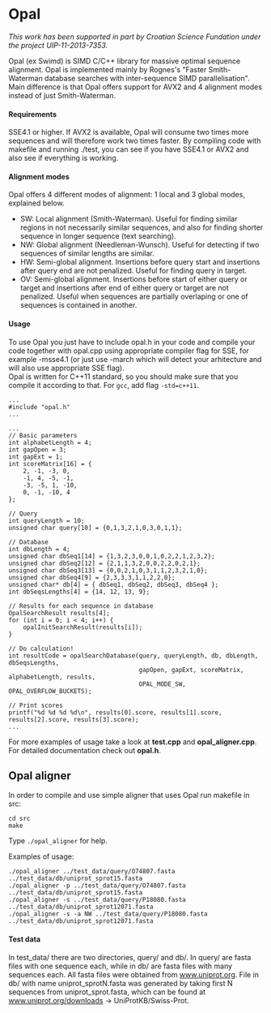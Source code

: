 # Opal

*This work has been supported in part by Croatian Science Fundation under the project UIP-11-2013-7353.*

Opal (ex Swimd) is SIMD C/C++ library for massive optimal sequence alignment.
Opal is implemented mainly by Rognes's "Faster Smith-Waterman database searches with inter-sequence SIMD parallelisation". 
Main difference is that Opal offers support for AVX2 and 4 alignment modes instead of just Smith-Waterman.

#### Requirements
SSE4.1 or higher.
If AVX2 is available, Opal will consume two times more sequences and will therefore work two times faster.
By compiling code with makefile and running ./test, you can see if you have SSE4.1 or AVX2 and also see if everything is working.

#### Alignment modes
Opal offers 4 different modes of alignment: 1 local and 3 global modes, explained below.
* SW: Local alignment (Smith-Waterman). Useful for finding similar regions in not necessarily similar sequences, and also for finding shorter sequence in longer sequence (text searching).
* NW: Global alignment (Needleman-Wunsch). Useful for detecting if two sequences of similar lengths are similar.
* HW: Semi-global alignment. Insertions before query start and insertions after query end are not penalized. Useful for finding query in target.
* OV: Semi-global alignment. Insertions before start of either query or target and insertions after end of either query or target are not penalized. Useful when sequences are partially overlaping or one of sequences is contained in another.

#### Usage
To use Opal you just have to include opal.h in your code and compile your code together with opal.cpp using appropriate compiler flag for SSE, for example -msse4.1 (or just use -march which will detect your arhitecture and will also use appropriate SSE flag).  
Opal is written for C++11 standard, so you should make sure that you compile it according to that. For `gcc`, add flag `-std=c++11`.

```
...
#include "opal.h"
...
```

```
...
// Basic parameters
int alphabetLength = 4;
int gapOpen = 3;
int gapExt = 1;
int scoreMatrix[16] = {
    2, -1, -3, 0,
    -1, 4, -5, -1,
    -3, -5, 1, -10,
    0, -1, -10, 4
};

// Query
int queryLength = 10;
unsigned char query[10] = {0,1,3,2,1,0,3,0,1,1};

// Database
int dbLength = 4;
unsigned char dbSeq1[14] = {1,3,2,3,0,0,1,0,2,2,1,2,3,2};
unsigned char dbSeq2[12] = {2,1,1,3,2,0,0,2,2,0,2,1};
unsigned char dbSeq3[13] = {0,0,2,1,0,3,1,1,2,3,2,1,0};
unsigned char dbSeq4[9] = {2,3,3,3,1,1,2,2,0};
unsigned char* db[4] = { dbSeq1, dbSeq2, dbSeq3, dbSeq4 };
int dbSeqsLengths[4] = {14, 12, 13, 9};

// Results for each sequence in database
OpalSearchResult results[4];
for (int i = 0; i < 4; i++) {
    opalInitSearchResult(results[i]);
}

// Do calculation!
int resultCode = opalSearchDatabase(query, queryLength, db, dbLength, dbSeqsLengths,
                                    gapOpen, gapExt, scoreMatrix, alphabetLength, results,
                                    OPAL_MODE_SW, OPAL_OVERFLOW_BUCKETS);

// Print scores
printf("%d %d %d %d\n", results[0].score, results[1].score, results[2].score, results[3].score);
...
```

For more examples of usage take a look at **test.cpp** and **opal_aligner.cpp**.
For detailed documentation check out **opal.h**.

## Opal aligner
In order to compile and use simple aligner that uses Opal run makefile in src:

    cd src
    make

Type `./opal_aligner` for help.

Examples of usage:

    ./opal_aligner ../test_data/query/O74807.fasta ../test_data/db/uniprot_sprot15.fasta
    ./opal_aligner -p ../test_data/query/O74807.fasta ../test_data/db/uniprot_sprot15.fasta
    ./opal_aligner -s ../test_data/query/P18080.fasta ../test_data/db/uniprot_sprot12071.fasta
    ./opal_aligner -s -a NW ../test_data/query/P18080.fasta ../test_data/db/uniprot_sprot12071.fasta

#### Test data
In test_data/ there are two directories, query/ and db/.
In query/ are fasta files with one sequence each, while in db/ are fasta files with many sequences each.
All fasta files were obtained from www.uniprot.org.
File in db/ with name uniprot_sprotN.fasta was generated by taking first N sequences from uniprot_sprot.fasta, which can be found at www.uniprot.org/downloads -> UniProtKB/Swiss-Prot.
